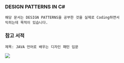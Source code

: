 ### DESIGN PATTERNS IN C#

	해당 문서는 DESIGN PATTERNS을 공부한 것을 실제로 Coding하면서
	익히는데 목적이 있습니다.

### 참고 서적
	
	제목: JAVA 언어로 배우는 디자인 패턴 입문
	
![](http://image.kyobobook.co.kr/images/book/xlarge/914/x9788931436914.jpg)
	